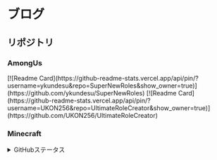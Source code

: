 # ブログ

<!-- BLOG-POST-LIST:START -->
<!-- BLOG-POST-LIST:END -->

## リポジトリ

### AmongUs

<a align="center">
    [![Readme Card](https://github-readme-stats.vercel.app/api/pin/?username=ykundesu&repo=SuperNewRoles&show_owner=true)](https://github.com/ykundesu/SuperNewRoles)
    [![Readme Card](https://github-readme-stats.vercel.app/api/pin/?username=UKON256&repo=UltimateRoleCreator&show_owner=true)](https://github.com/UKON256/UltimateRoleCreator)

</a>

### Minecraft

<details>
  <summary>GitHubステータス</summary>
    <p align="center">
        <img alt="Top Langs" height="250px" src="https://github-readme-stats.vercel.app/api/top-langs/?username=UKON256&layout=compact&show_icons=true" />
        <img alt="github stats" height="250px" src="https://github-readme-stats.vercel.app/api?username=UKON256&show_icons=ture" />
    </p>
    <z align="center">
    [![trophy](https://github-profile-trophy.vercel.app/?username=UKON256)](https://github.com/ryo-ma/github-profile-trophy)
    </z>
</details>
